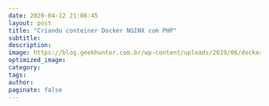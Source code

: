 ```yaml
---
date: 2020-04-12 21:08:45
layout: post
title: "Criando conteiner Docker NGINX com PHP"
subtitle:
description:
image: https://blog.geekhunter.com.br/wp-content/uploads/2019/06/docker-na-pratica-como-construir-uma-aplicacao-2.png
optimized_image:
category:
tags:
author:
paginate: false
---
```

